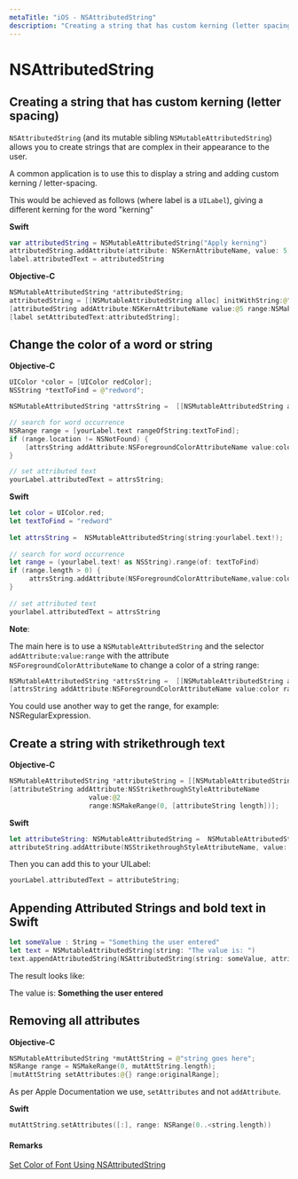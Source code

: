 ```yaml
---
metaTitle: "iOS - NSAttributedString"
description: "Creating a string that has custom kerning (letter spacing), Change the color of a word or string, Create a string with strikethrough text, Appending Attributed Strings and bold text in Swift, Removing all attributes"
---
```


# NSAttributedString




## Creating a string that has custom kerning (letter spacing)


`NSAttributedString` (and its mutable sibling `NSMutableAttributedString`)  allows you to create strings that are complex in their appearance to the user.

A common application is to use this to display a string and adding custom kerning / letter-spacing.

This would be achieved as follows (where label is a `UILabel`), giving a different kerning for the word "kerning"

**Swift**

```swift
var attributedString = NSMutableAttributedString("Apply kerning")
attributedString.addAttribute(attribute: NSKernAttributeName, value: 5, range: NSMakeRange(6, 7))
label.attributedText = attributedString

```

**Objective-C**

```swift
NSMutableAttributedString *attributedString;
attributedString = [[NSMutableAttributedString alloc] initWithString:@"Apply kerning"];
[attributedString addAttribute:NSKernAttributeName value:@5 range:NSMakeRange(6, 7)];
[label setAttributedText:attributedString];

```



## Change the color of a word or string


**Objective-C**

```swift
UIColor *color = [UIColor redColor];
NSString *textToFind = @"redword";

NSMutableAttributedString *attrsString =  [[NSMutableAttributedString alloc] initWithAttributedString:yourLabel.attributedText];

// search for word occurrence
NSRange range = [yourLabel.text rangeOfString:textToFind];
if (range.location != NSNotFound) {
    [attrsString addAttribute:NSForegroundColorAttributeName value:color range:range];
}

// set attributed text
yourLabel.attributedText = attrsString;

```

**Swift**

```swift
let color = UIColor.red;
let textToFind = "redword"
        
let attrsString =  NSMutableAttributedString(string:yourlabel.text!);
        
// search for word occurrence
let range = (yourlabel.text! as NSString).range(of: textToFind)
if (range.length > 0) {
     attrsString.addAttribute(NSForegroundColorAttributeName,value:color,range:range)
}
        
// set attributed text
yourlabel.attributedText = attrsString

```

**Note**:

The main here is to use a `NSMutableAttributedString` and the selector `addAttribute:value:range` with the attribute `NSForegroundColorAttributeName`  to change a color of a string range:

```swift
NSMutableAttributedString *attrsString =  [[NSMutableAttributedString alloc] initWithAttributedString:label.attributedText];
[attrsString addAttribute:NSForegroundColorAttributeName value:color range:range];

```

You could use another way to get the range, for example: NSRegularExpression.



## Create a string with strikethrough text


**Objective-C**

```swift
NSMutableAttributedString *attributeString = [[NSMutableAttributedString alloc] initWithString:@"Your String here"];
[attributeString addAttribute:NSStrikethroughStyleAttributeName
                    value:@2
                    range:NSMakeRange(0, [attributeString length])];

```

**Swift**

```swift
let attributeString: NSMutableAttributedString =  NSMutableAttributedString(string: "Your String here")
attributeString.addAttribute(NSStrikethroughStyleAttributeName, value: 2, range: NSMakeRange(0, attributeString.length))

```

Then you can add this to your UILabel:

```swift
yourLabel.attributedText = attributeString;

```



## Appending Attributed Strings and bold text in Swift


```swift
let someValue : String = "Something the user entered"     
let text = NSMutableAttributedString(string: "The value is: ")
text.appendAttributedString(NSAttributedString(string: someValue, attributes: [NSFontAttributeName:UIFont.boldSystemFontOfSize(UIFont.systemFontSize())]))

```

The result looks like:

The value is: **Something the user entered**



## Removing all attributes


**Objective-C**

```swift
NSMutableAttributedString *mutAttString = @"string goes here";
NSRange range = NSMakeRange(0, mutAttString.length);
[mutAttString setAttributes:@{} range:originalRange];

```

As per Apple Documentation we use, `setAttributes` and not `addAttribute`.

**Swift**

```swift
mutAttString.setAttributes([:], range: NSRange(0..<string.length))

```



#### Remarks


[Set Color of Font Using NSAttributedString](http://stackoverflow.com/questions/27728466/use-multiple-font-colors-in-a-single-label-swift/27728516#27728516)

